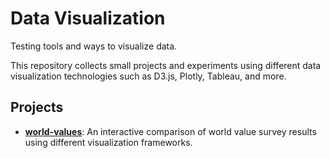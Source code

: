 # Data Visualization

Testing tools and ways to visualize data.

This repository collects small projects and experiments using different data visualization technologies such as D3.js, Plotly, Tableau, and more.

## Projects

-  [**world-values**](world-values): An interactive comparison of world value survey results using different visualization frameworks.
